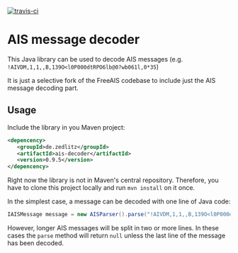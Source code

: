 [![travis-ci](https://travis-ci.com/jze/ais-decoder.svg?branch=master)](https://travis-ci.com/jze/ais-decoder)

# AIS message decoder

This Java library can be used to decode AIS messages (e.g. `!AIVDM,1,1,,B,139O<l0P000dtRPO6lb@0?wb061l,0*35`)

It is just a selective fork of the FreeAIS codebase to include just the AIS message decoding part.

## Usage

Include the library in you Maven project:

```xml
<depencency>
   <groupId>de.zedlitz</groupId>
   <artifactId>ais-decoder</artifactId>
   <version>0.9.5</version>
</depencency>
```

Right now the library is not in Maven's central repository. Therefore, you have to clone this project locally and run `mvn install` on it once.

In the simplest case, a message can be decoded with one line of Java code:

```java
IAISMessage message = new AISParser().parse("!AIVDM,1,1,,B,139O<l0P000dtRPO6lb@0?wb061l,0*35");
```

However, longer AIS messages will be split in two or more lines. In these cases the `parse` method will return `null` unless the last line of the message has been decoded.